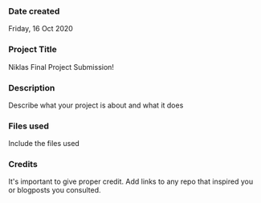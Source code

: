 ### Date created
Friday, 16 Oct 2020

### Project Title
Niklas Final Project Submission!

### Description
Describe what your project is about and what it does

### Files used
Include the files used

### Credits
It's important to give proper credit. Add links to any repo that inspired you or blogposts you consulted.


